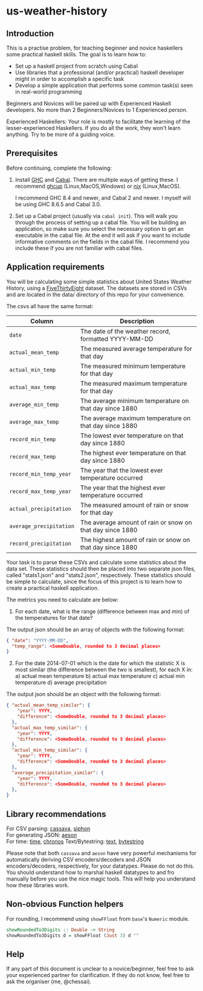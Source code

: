 # us-weather-history

## Introduction

This is a practise problem, for teaching beginner and novice haskellers
some practical haskell skills. The goal is to learn how to:

  - Set up a haskell project from scratch using Cabal
  - Use libraries that a professional (and/or practical) haskell
    developer might in order to accomplish a specific task
  - Develop a simple application that performs some common task(s)
    seen in real-world programming

Beginners and Novices will be paired up with Experienced Haskell
developers. No more than 2 Beginners/Novices to 1 Experienced person.

Experienced Haskellers: Your role is mostly to facilitate the learning
of the lesser-experienced Haskellers. If you do all the work, they won't
learn anything. Try to be more of a guiding voice.

## Prerequisites

Before continuing, complete the following:

  1. Install [GHC](https://www.haskell.org/ghc/) and [Cabal](https://www.haskell.org/cabal/users-guide/intro.html). There are multiple ways
     of getting these. I recommend [ghcup](https://www.haskell.org/ghcup/) (Linux,MacOS,Windows)
     or [nix](https://nixos.org/nix/download.html) (Linux,MacOS).

     I recommend GHC 8.4 and newer, and Cabal 2 and newer.
     I myself will be using GHC 8.6.5 and Cabal 3.0.

  2. Set up a Cabal project (usually via `cabal init`).
     This will walk you through the process of setting up a cabal file.
     You will be building an application, so make sure you select
     the necessary option to get an executable in the cabal file.
     At the end it will ask if you want to include informative comments
     on the fields in the cabal file. I recommend you include these if
     you are not familiar with cabal files.

## Application requirements

  You will be calculating some simple statistics about United States
  Weather History, using a [FiveThirtyEight](https://github.com/fivethirtyeight/data) dataset. The datasets are stored in CSVs and
  are located in the data/ directory of this repo for your convenience.

  The csvs all have the same format:

Column | Description
---|---------
`date` | The date of the weather record, formatted YYYY-MM-DD
`actual_mean_temp` | The measured average temperature for that day
`actual_min_temp` | The measured minimum temperature for that day
`actual_max_temp` | The measured maximum temperature for that day
`average_min_temp` | The average minimum temperature on that day since 1880
`average_max_temp` | The average maximum temperature on that day since 1880
`record_min_temp` | The lowest ever temperature on that day since 1880
`record_max_temp` | The highest ever temperature on that day since 1880
`record_min_temp_year` | The year that the lowest ever temperature occurred
`record_max_temp_year` | The year that the highest ever temperature occurred
`actual_precipitation` | The measured amount of rain or snow for that day
`average_precipitation` | The average amount of rain or snow on that day since 1880
`record_precipitation` | The highest amount of rain or snow on that day since 1880

  Your task is to parse these CSVs and calculate some statistics about
  the data set. These statistics should then be placed into two separate
  json files, called "stats1.json" and "stats2.json", respectively.
  These statistics should be simple to calculate, since the focus of
  this project is to learn how to create a practical haskell application.

  The metrics you need to calculate are below:
    
  1. For each date, what is the range (difference between max and min) of the temperatures for that date?
       
  The output json should be an array of objects with the following format:

  ```json
  { "date": "YYYY-MM-DD",
    "temp_range": <SomeDouble, rounded to 3 decimal places>
  }
  ```

  2. For the date 2014-07-01 which is the date for which the statistic X is most similar (the difference between the two is smallest),
     for each X in:
       a) actual mean temperature
       b) actual max temperature
       c) actual min temperature
       d) average precipitation

  The output json should be an object with the following format:

  ```json
  { "actual_mean_temp_similar": {
      "year": YYYY,
      "difference": <SomeDouble, rounded to 3 decimal places>
    },
    "actual_max_temp_similar": {
      "year": YYYY,
      "difference": <SomeDouble, rounded to 3 decimal places>
    },
    "actual_min_temp_similar": {
      "year": YYYY,
      "difference": <SomeDouble, rounded to 3 decimal places>
    },
    "average_precipitation_similar": {
      "year": YYYY,
      "difference": <SomeDouble, rounded to 3 decimal places>
    },
  }
  ```

## Library recommendations

For CSV parsing: [cassava](http://hackage.haskell.org/package/cassava), [siphon](http://hackage.haskell.org/package/siphon)</br>
For generating JSON: [aeson](http://hackage.haskell.org/package/aeson)</br>
For time: [time](http://hackage.haskell.org/package/time), [chronos](http://hackage.haskell.org/package/chronos)
Text/Bytestring: [text](http://hackage.haskell.org/package/text), [bytestring](http://hackage.haskell.org/package/bytestring)</br>

Please note that both `cassava` and `aeson` have very powerful mechanisms
for automatically deriving CSV encoders/decoders and JSON encoders/decoders,
respectively, for your datatypes. Please do not do this.
You should understand how to marshal haskell datatypes to and fro
manually before you use the nice magic tools. This will help you
understand how these libraries work.

## Non-obvious Function helpers

For rounding, I recommend using `showFFloat` from `base`'s `Numeric`
module.

```haskell
showRoundedTo3Digits :: Double -> String
showRoundedTo3Digits d = showFFloat (Just 3) d ""
```

## Help
If any part of this document is unclear to a novice/beginner, feel free
to ask your experienced partner for clarification. If they do not know,
feel free to ask the organiser (me, @chessai).
